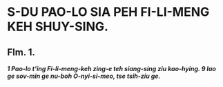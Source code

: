 # S-DU PAO-LO SIA PEH FI-LI-MENG KEH SHUY-SING.

## Flm. 1.

**_1 Pao-lo t'ing Fi-li-meng-keh zing-e teh siang-sing ziu kao-hying. 9 Iao ge sov-min ge nu-boh O-nyi-si-meo, tse tsih-ziu ge._**








